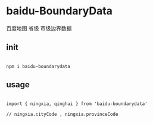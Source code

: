# baidu-BoundaryData
百度地图 省级 市级边界数据


## init

```shell

npm i baidu-boundarydata 

```


## usage


```

import { ningxia, qinghai } from 'baidu-boundarydata'

// ningxia.cityCode , ningxia.provinceCode

```